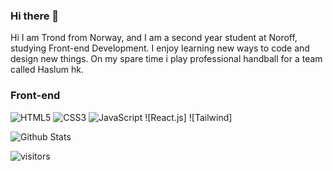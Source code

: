 ### Hi there 👋

Hi I am Trond from Norway, and I am a second year student at Noroff, studying Front-end Development. I enjoy learning new ways to code and design new things.
On my spare time i play professional handball for a team called Haslum hk. 

### Front-end

![HTML5](https://img.shields.io/badge/-HTML5-E34F26?style=flat-square&logo=html5&logoColor=white)
![CSS3](https://img.shields.io/badge/-CSS3-1572B6?style=flat-square&logo=css3)
![JavaScript](https://img.shields.io/badge/-JavaScript-black?style=flat-square&logo=javascript)
![React.js]
![Tailwind]

![Github Stats](https://github-readme-stats.vercel.app/api?username=trondtjemsland&count_private=true&show_icons=true&include_all_commits=true&theme=radical)


![visitors](https://visitor-badge.glitch.me/badge?page_id=trondtjemsland)


